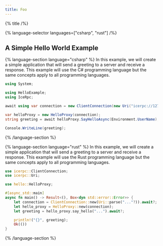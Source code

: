 ```yaml
---
title: Foo
---
```


{% title /%}

{% language-selector languages=["csharp", "rust"] /%}

## A Simple Hello World Example

{% language-section language="csharp" %}
In this example, we will create a simple application that will send a greeting to a server and receive a response.
This example will use the C# programming language but the same concepts apply to all programming languages.

```csharp
using System;

using HelloExample;
using IceRpc;

await using var connection = new ClientConnection(new Uri("icerpc://127.0.0.1"));

var helloProxy = new HelloProxy(connection);
string greeting = await helloProxy.SayHelloAsync(Environment.UserName);

Console.WriteLine(greeting);
```

{% /language-section %}

{% language-section language="rust" %}
In this example, we will create a simple application that will send a greeting to a server and receive a response.
This example will use the Rust programming language but the same concepts apply to all programming languages.

```rust
use icerpc::ClientConnection;
use icerpc::Uri;

use hello::HelloProxy;

#[async_std::main]
async fn main() -> Result<(), Box<dyn std::error::Error>> {
    let connection = ClientConnection::new(Uri::parse("..."?)).await?;
    let hello_proxy = HelloProxy::new(connection);
    let greeting = hello_proxy.say_hello("...").await?;

    println!("{}", greeting);
    Ok(())
}
```

{% /language-section %}
